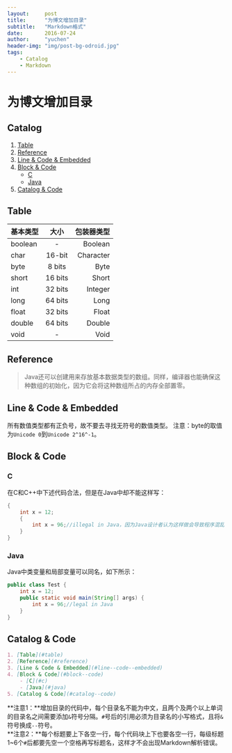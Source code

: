 ```yaml
---
layout:     post
title:      "为博文增加目录"
subtitle:   "Markdown格式"
date:       2016-07-24
author:     "yuchen"
header-img: "img/post-bg-odroid.jpg"
tags:
    - Catalog
    - Markdown
---
```


# 为博文增加目录

## Catalog

1. [Table](#table)
2. [Reference](#reference)
3. [Line & Code & Embedded](#line--code--embedded)
4. [Block & Code](#block--code)
	- [C](#c)
	- [Java](#java)
5. [Catalog & Code](#catalog--code)

## Table

|基本类型|大小|包装器类型|
|:---|:---:|---:|
|boolean|-|Boolean|
|char|16-bit|Character|
|byte|8 bits|Byte|
|short|16 bits|Short|
|int|32 bits|Integer|
|long|64 bits|Long|
|float|32 bits|Float|
|double|64 bits|Double|
|void|-|Void|

## Reference

> Java还可以创建用来存放基本数据类型的数组。同样，编译器也能确保这种数组的初始化，因为它会将这种数组所占的内存全部置零。

## Line & Code & Embedded

所有数值类型都有正负号，故不要去寻找无符号的数值类型。
注意：byte的取值为`Unicode 0`到`Unicode 2^16^-1`。

## Block & Code

### C

在C和C++中下述代码合法，但是在Java中却不能这样写：

```c
{
	int x = 12;
	{
		int x = 96;//illegal in Java，因为Java设计者认为这样做会导致程序混乱
	}
}
```

### Java

Java中类变量和局部变量可以同名，如下所示：

```java
public class Test {
	int x = 12;
	public static void main(String[] args) {
		int x = 96;//legal in Java
	}
}
```

## Catalog & Code

```markdown
1. [Table](#table)
2. [Reference](#reference)
3. [Line & Code & Embedded](#line--code--embedded)
4. [Block & Code](#block--code)
	- [C](#c)
	- [Java](#java)
5. [Catalog & Code](#catalog--code)
```

**注意1：**增加目录的代码中，每个目录名不能为中文，且两个及两个以上单词的目录名之间需要添加`&`符号分隔。`#`号后的引用必须为目录名的小写格式，且将`&`符号换成`--`符号。  
**注意2：**每个标题要上下各空一行，每个代码块上下也要各空一行，每级标题1~6个`#`后都要先空一个空格再写标题名，这样才不会出现Markdown解析错误。